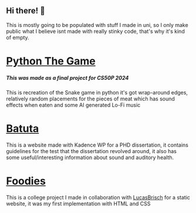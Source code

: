 ## Hi there! 👋

This is mostly going to be populated with stuff I made in uni, so I only make public what I believe isnt made with really stinky code, that's why it's kind of empty.

# [Python The Game](https://github.com/giovanisims/Python-The-Game)

##### This was made as a final project for CS50P 2024

This is recreation of the Snake game in python it's got wrap-around edges, relatively random placements for the pieces of meat which has sound effects when eaten and some AI generated Lo-Fi music 

# [Batuta](https://batuta.pro)

This is a website made with Kadence WP for a PHD dissertation, it contains guidelines for the test that the dissertation revolved around, it also has some useful/interesting information about sound and auditory health.

# [Foodies](https://github.com/LucasBrisch/Foodies)

This is a college project I made in collaboration with [LucasBrisch](https://github.com/LucasBrisch) for a static website, it was my first implementation with HTML and CSS
